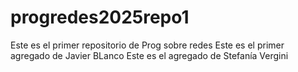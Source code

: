 # progredes2025repo1
Este es el primer repositorio de Prog sobre redes
Este es el primer agregado de Javier BLanco
Este es el agregado de Stefanía Vergini